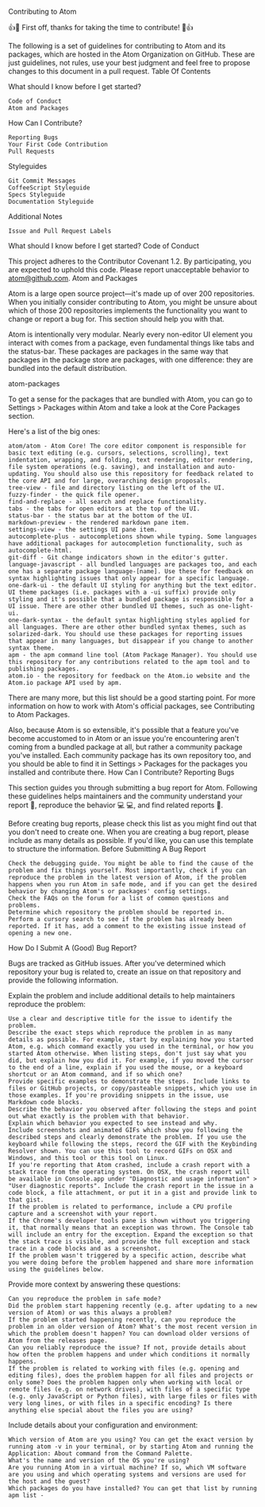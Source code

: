Contributing to Atom

:+1::tada: First off, thanks for taking the time to contribute! :tada::+1:

The following is a set of guidelines for contributing to Atom and its packages, which are hosted in the Atom Organization on GitHub. These are just guidelines, not rules, use your best judgment and feel free to propose changes to this document in a pull request.
Table Of Contents

What should I know before I get started?

    Code of Conduct
    Atom and Packages

How Can I Contribute?

    Reporting Bugs
    Your First Code Contribution
    Pull Requests

Styleguides

    Git Commit Messages
    CoffeeScript Styleguide
    Specs Styleguide
    Documentation Styleguide

Additional Notes

    Issue and Pull Request Labels

What should I know before I get started?
Code of Conduct

This project adheres to the Contributor Covenant 1.2. By participating, you are expected to uphold this code. Please report unacceptable behavior to atom@github.com.
Atom and Packages

Atom is a large open source project—it's made up of over 200 repositories. When you initially consider contributing to Atom, you might be unsure about which of those 200 repositories implements the functionality you want to change or report a bug for. This section should help you with that.

Atom is intentionally very modular. Nearly every non-editor UI element you interact with comes from a package, even fundamental things like tabs and the status-bar. These packages are packages in the same way that packages in the package store are packages, with one difference: they are bundled into the default distribution.

atom-packages

To get a sense for the packages that are bundled with Atom, you can go to Settings > Packages within Atom and take a look at the Core Packages section.

Here's a list of the big ones:

    atom/atom - Atom Core! The core editor component is responsible for basic text editing (e.g. cursors, selections, scrolling), text indentation, wrapping, and folding, text rendering, editor rendering, file system operations (e.g. saving), and installation and auto-updating. You should also use this repository for feedback related to the core API and for large, overarching design proposals.
    tree-view - file and directory listing on the left of the UI.
    fuzzy-finder - the quick file opener.
    find-and-replace - all search and replace functionality.
    tabs - the tabs for open editors at the top of the UI.
    status-bar - the status bar at the bottom of the UI.
    markdown-preview - the rendered markdown pane item.
    settings-view - the settings UI pane item.
    autocomplete-plus - autocompletions shown while typing. Some languages have additional packages for autocompletion functionality, such as autocomplete-html.
    git-diff - Git change indicators shown in the editor's gutter.
    language-javascript - all bundled languages are packages too, and each one has a separate package language-[name]. Use these for feedback on syntax highlighting issues that only appear for a specific language.
    one-dark-ui - the default UI styling for anything but the text editor. UI theme packages (i.e. packages with a -ui suffix) provide only styling and it's possible that a bundled package is responsible for a UI issue. There are other other bundled UI themes, such as one-light-ui.
    one-dark-syntax - the default syntax highlighting styles applied for all languages. There are other other bundled syntax themes, such as solarized-dark. You should use these packages for reporting issues that appear in many languages, but disappear if you change to another syntax theme.
    apm - the apm command line tool (Atom Package Manager). You should use this repository for any contributions related to the apm tool and to publishing packages.
    atom.io - the repository for feedback on the Atom.io website and the Atom.io package API used by apm.

There are many more, but this list should be a good starting point. For more information on how to work with Atom's official packages, see Contributing to Atom Packages.

Also, because Atom is so extensible, it's possible that a feature you've become accustomed to in Atom or an issue you're encountering aren't coming from a bundled package at all, but rather a community package you've installed. Each community package has its own repository too, and you should be able to find it in Settings > Packages for the packages you installed and contribute there.
How Can I Contribute?
Reporting Bugs

This section guides you through submitting a bug report for Atom. Following these guidelines helps maintainers and the community understand your report :pencil:, reproduce the behavior :computer: :computer:, and find related reports :mag_right:.

Before creating bug reports, please check this list as you might find out that you don't need to create one. When you are creating a bug report, please include as many details as possible. If you'd like, you can use this template to structure the information.
Before Submitting A Bug Report

    Check the debugging guide. You might be able to find the cause of the problem and fix things yourself. Most importantly, check if you can reproduce the problem in the latest version of Atom, if the problem happens when you run Atom in safe mode, and if you can get the desired behavior by changing Atom's or packages' config settings.
    Check the FAQs on the forum for a list of common questions and problems.
    Determine which repository the problem should be reported in.
    Perform a cursory search to see if the problem has already been reported. If it has, add a comment to the existing issue instead of opening a new one.

How Do I Submit A (Good) Bug Report?

Bugs are tracked as GitHub issues. After you've determined which repository your bug is related to, create an issue on that repository and provide the following information.

Explain the problem and include additional details to help maintainers reproduce the problem:

    Use a clear and descriptive title for the issue to identify the problem.
    Describe the exact steps which reproduce the problem in as many details as possible. For example, start by explaining how you started Atom, e.g. which command exactly you used in the terminal, or how you started Atom otherwise. When listing steps, don't just say what you did, but explain how you did it. For example, if you moved the cursor to the end of a line, explain if you used the mouse, or a keyboard shortcut or an Atom command, and if so which one?
    Provide specific examples to demonstrate the steps. Include links to files or GitHub projects, or copy/pasteable snippets, which you use in those examples. If you're providing snippets in the issue, use Markdown code blocks.
    Describe the behavior you observed after following the steps and point out what exactly is the problem with that behavior.
    Explain which behavior you expected to see instead and why.
    Include screenshots and animated GIFs which show you following the described steps and clearly demonstrate the problem. If you use the keyboard while following the steps, record the GIF with the Keybinding Resolver shown. You can use this tool to record GIFs on OSX and Windows, and this tool or this tool on Linux.
    If you're reporting that Atom crashed, include a crash report with a stack trace from the operating system. On OSX, the crash report will be available in Console.app under "Diagnostic and usage information" > "User diagnostic reports". Include the crash report in the issue in a code block, a file attachment, or put it in a gist and provide link to that gist.
    If the problem is related to performance, include a CPU profile capture and a screenshot with your report.
    If the Chrome's developer tools pane is shown without you triggering it, that normally means that an exception was thrown. The Console tab will include an entry for the exception. Expand the exception so that the stack trace is visible, and provide the full exception and stack trace in a code blocks and as a screenshot.
    If the problem wasn't triggered by a specific action, describe what you were doing before the problem happened and share more information using the guidelines below.

Provide more context by answering these questions:

    Can you reproduce the problem in safe mode?
    Did the problem start happening recently (e.g. after updating to a new version of Atom) or was this always a problem?
    If the problem started happening recently, can you reproduce the problem in an older version of Atom? What's the most recent version in which the problem doesn't happen? You can download older versions of Atom from the releases page.
    Can you reliably reproduce the issue? If not, provide details about how often the problem happens and under which conditions it normally happens.
    If the problem is related to working with files (e.g. opening and editing files), does the problem happen for all files and projects or only some? Does the problem happen only when working with local or remote files (e.g. on network drives), with files of a specific type (e.g. only JavaScript or Python files), with large files or files with very long lines, or with files in a specific encoding? Is there anything else special about the files you are using?

Include details about your configuration and environment:

    Which version of Atom are you using? You can get the exact version by running atom -v in your terminal, or by starting Atom and running the Application: About command from the Command Palette.
    What's the name and version of the OS you're using?
    Are you running Atom in a virtual machine? If so, which VM software are you using and which operating systems and versions are used for the host and the guest?
    Which packages do you have installed? You can get that list by running apm list -